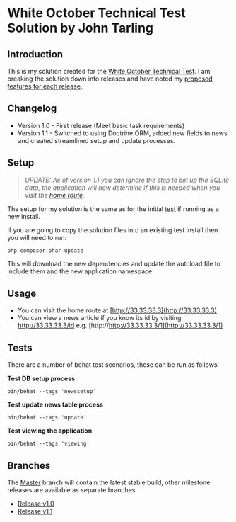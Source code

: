 White October Technical Test Solution by John Tarling
=====================================================

## Introduction
This is my solution created for the [White October Technical Test](Test.md).  I am breaking the solution down into releases and have noted my [proposed features for each release](Releases.md).

## Changelog
* Version 1.0 - First release (Meet basic task requirements)
* Version 1.1 - Switched to using Doctrine ORM, added new fields to news and created streamlined setup and update processes.

## Setup

> *UPDATE: As of version 1.1 you can ignore the step to set up the SQLite data, the application will now determine if this is needed when you visit the [home route](http://33.33.33.3/).*

The setup for my solution is the same as for the initial [test](Test.md) if running as a new install. 

If you are going to copy the solution files into an existing test install then you will need to run:

	php composer.phar update

This will download the new dependencies and update the autoload file to include them and the new application namespace.

## Usage

* You can visit the home route at [http://33.33.33.3](http://33.33.33.3)
* You can view a news article if you know its id by visiting http://33.33.33.3/id e.g. [http://http://33.33.33.3/1](http://33.33.33.3/1)

## Tests
There are a number of behat test scenarios, these can be run as follows:
	
**Test DB setup process**

	bin/behat --tags 'newssetup'

**Test update news table process**

	bin/behat --tags 'update'

**Test viewing the application**

	bin/behat --tags 'viewing'

## Branches
The [Master](https://github.com/johntarling/silex-technical-test) branch will contain the latest stable build, other milestone releases are available as separate branches.

* [Release v1.0](http://github.com/johntarling/silex-technical-test/tree/solution)
* [Release v1.1](http://github.com/johntarling/silex-technical-test/tree/solution-1.1)